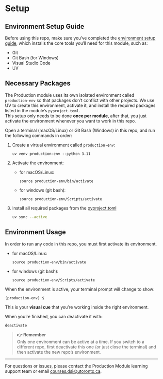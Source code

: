 # Setup
## Environment Setup Guide
Before using this repo, make sure you’ve completed the [environment setup guide](https://github.com/UofT-DSI/onboarding/blob/main/environment_setup/README.md), which installs the core tools you’ll need for this module, such as:

- Git  
- Git Bash (for Windows)  
- Visual Studio Code
- UV

## Necessary Packages
The Production module uses its own isolated environment called `production-env` so that packages don’t conflict with other projects. 
We use UV to create this environment, activate it, and install the required packages listed in the module’s `pyproject.toml`.  
This setup only needs to be done **once per module**, after that, you just activate the environment whenever you want to work in this repo.  


Open a terminal (macOS/Linux) or Git Bash (Windows) in this repo, and run the following commands in order:

1. Create a virtual environment called `production-env`:
    ```
    uv venv production-env --python 3.11
    ```

2. Activate the environment:
    - for macOS/Linux:
        ```
        source production-env/bin/activate
        ```
        
    - for windows (git bash):    
        ```
        source production-env/Scripts/activate
        ```

3. Install all required packages from the [pyproject.toml](./pyproject.toml)
    ```bash
    uv sync --active
    ```

## Environment Usage
In order to run any code in this repo, you must first activate its environment.
- for macOS/Linux:
    ```
    source production-env/bin/activate
    ```
    
- for windows (git bash):    
    ```
    source production-env/Scripts/activate
    ```

When the environment is active, your terminal prompt will change to show:  
```
(production-env) $
```
This is your **visual cue** that you’re working inside the right environment.  

When you’re finished, you can deactivate it with:  
```bash
deactivate
```

> **👉 Remember**   
> Only one environment can be active at a time. If you switch to a different repo, first deactivate this one (or just close the terminal) and then activate the new repo’s environment.

---

For questions or issues, please contact the Production Module learning support team or email courses.dsi@utoronto.ca.